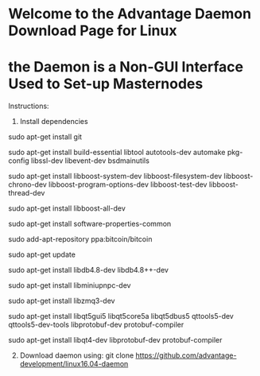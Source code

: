 # Welcome to the Advantage Daemon Download Page for Linux
# the Daemon is a Non-GUI Interface Used to Set-up Masternodes 


Instructions:

1. Install dependencies

sudo apt-get install git
 
sudo apt-get install build-essential libtool autotools-dev automake pkg-config libssl-dev libevent-dev bsdmainutils
 
sudo apt-get install libboost-system-dev libboost-filesystem-dev libboost-chrono-dev libboost-program-options-dev libboost-test-dev libboost-thread-dev
 
sudo apt-get install libboost-all-dev
 
sudo apt-get install software-properties-common
 
sudo add-apt-repository ppa:bitcoin/bitcoin
 
sudo apt-get update
 
sudo apt-get install libdb4.8-dev libdb4.8++-dev
 
sudo apt-get install libminiupnpc-dev
 
sudo apt-get install libzmq3-dev
 
sudo apt-get install libqt5gui5 libqt5core5a libqt5dbus5 qttools5-dev qttools5-dev-tools libprotobuf-dev protobuf-compiler
 
sudo apt-get install libqt4-dev libprotobuf-dev protobuf-compiler

2. Download daemon using: git clone https://github.com/advantage-development/linux16.04-daemon
